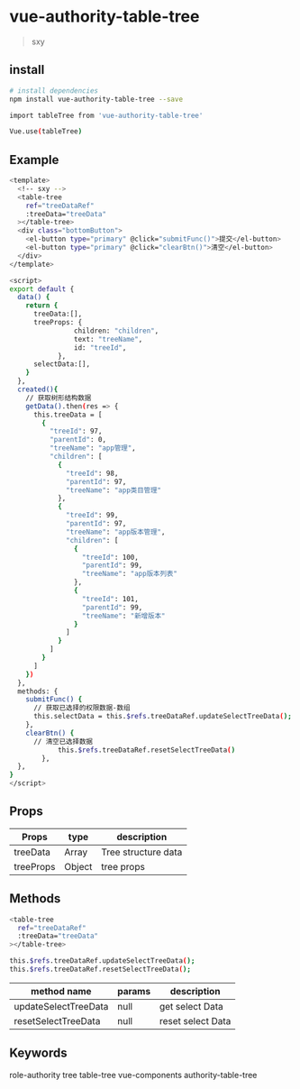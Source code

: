 # vue-authority-table-tree

> sxy

## install

```bash
# install dependencies
npm install vue-authority-table-tree --save

import tableTree from 'vue-authority-table-tree'

Vue.use(tableTree)

```

## Example

```bash
<template>
  <!-- sxy -->
  <table-tree
    ref="treeDataRef"
    :treeData="treeData"
  ></table-tree>
  <div class="bottomButton">
    <el-button type="primary" @click="submitFunc()">提交</el-button>
    <el-button type="primary" @click="clearBtn()">清空</el-button>
  </div>
</template>

<script>
export default {
  data() {
    return {
      treeData:[],
      treeProps: {
				children: "children",
				text: "treeName",
				id: "treeId",
			},
      selectData:[],
    }
  },
  created(){
    // 获取树形结构数据
    getData().then(res => {
      this.treeData = [
        {
          "treeId": 97,
          "parentId": 0,
          "treeName": "app管理",
          "children": [
            {
              "treeId": 98,
              "parentId": 97,
              "treeName": "app类目管理"
            },
            {
              "treeId": 99,
              "parentId": 97,
              "treeName": "app版本管理",
              "children": [
                {
                  "treeId": 100,
                  "parentId": 99,
                  "treeName": "app版本列表"
                },
                {
                  "treeId": 101,
                  "parentId": 99,
                  "treeName": "新增版本"
                }
              ]
            }
          ]
        }
      ]
    })
  },
  methods: {
    submitFunc() {
      // 获取已选择的权限数据-数组
      this.selectData = this.$refs.treeDataRef.updateSelectTreeData();
    },
    clearBtn() {
      // 清空已选择数据
			this.$refs.treeDataRef.resetSelectTreeData()
		},
  },
}
</script>

```

## Props

| Props    | type  | description         |
| -------- | ----- | ------------------- |
| treeData | Array | Tree structure data |
| treeProps | Object | tree props |

## Methods

```bash
<table-tree
  ref="treeDataRef"
  :treeData="treeData"
></table-tree>

this.$refs.treeDataRef.updateSelectTreeData();
this.$refs.treeDataRef.resetSelectTreeData();

```

| method name          | params | description     |
| -------------------- | ------ | --------------- |
| updateSelectTreeData | null   | get select Data |
| resetSelectTreeData | null   | reset select Data |

## Keywords

role-authority tree table-tree vue-components authority-table-tree
